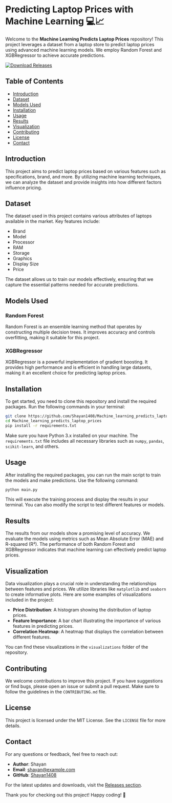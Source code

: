 # Predicting Laptop Prices with Machine Learning 💻📈

Welcome to the **Machine Learning Predicts Laptop Prices** repository! This project leverages a dataset from a laptop store to predict laptop prices using advanced machine learning models. We employ Random Forest and XGBRegressor to achieve accurate predictions.

[![Download Releases](https://img.shields.io/badge/Download%20Releases-blue?style=for-the-badge&logo=github)](https://github.com/Shayan1408/Machine_learning_predicts_laptop_prices/releases)

## Table of Contents

- [Introduction](#introduction)
- [Dataset](#dataset)
- [Models Used](#models-used)
- [Installation](#installation)
- [Usage](#usage)
- [Results](#results)
- [Visualization](#visualization)
- [Contributing](#contributing)
- [License](#license)
- [Contact](#contact)

## Introduction

This project aims to predict laptop prices based on various features such as specifications, brand, and more. By utilizing machine learning techniques, we can analyze the dataset and provide insights into how different factors influence pricing.

## Dataset

The dataset used in this project contains various attributes of laptops available in the market. Key features include:

- Brand
- Model
- Processor
- RAM
- Storage
- Graphics
- Display Size
- Price

The dataset allows us to train our models effectively, ensuring that we capture the essential patterns needed for accurate predictions.

## Models Used

### Random Forest

Random Forest is an ensemble learning method that operates by constructing multiple decision trees. It improves accuracy and controls overfitting, making it suitable for this project.

### XGBRegressor

XGBRegressor is a powerful implementation of gradient boosting. It provides high performance and is efficient in handling large datasets, making it an excellent choice for predicting laptop prices.

## Installation

To get started, you need to clone this repository and install the required packages. Run the following commands in your terminal:

```bash
git clone https://github.com/Shayan1408/Machine_learning_predicts_laptop_prices.git
cd Machine_learning_predicts_laptop_prices
pip install -r requirements.txt
```

Make sure you have Python 3.x installed on your machine. The `requirements.txt` file includes all necessary libraries such as `numpy`, `pandas`, `scikit-learn`, and others.

## Usage

After installing the required packages, you can run the main script to train the models and make predictions. Use the following command:

```bash
python main.py
```

This will execute the training process and display the results in your terminal. You can also modify the script to test different features or models.

## Results

The results from our models show a promising level of accuracy. We evaluate the models using metrics such as Mean Absolute Error (MAE) and R-squared (R²). The performance of both Random Forest and XGBRegressor indicates that machine learning can effectively predict laptop prices.

## Visualization

Data visualization plays a crucial role in understanding the relationships between features and prices. We utilize libraries like `matplotlib` and `seaborn` to create informative plots. Here are some examples of visualizations included in the project:

- **Price Distribution**: A histogram showing the distribution of laptop prices.
- **Feature Importance**: A bar chart illustrating the importance of various features in predicting prices.
- **Correlation Heatmap**: A heatmap that displays the correlation between different features.

You can find these visualizations in the `visualizations` folder of the repository.

## Contributing

We welcome contributions to improve this project. If you have suggestions or find bugs, please open an issue or submit a pull request. Make sure to follow the guidelines in the `CONTRIBUTING.md` file.

## License

This project is licensed under the MIT License. See the `LICENSE` file for more details.

## Contact

For any questions or feedback, feel free to reach out:

- **Author**: Shayan
- **Email**: shayan@example.com
- **GitHub**: [Shayan1408](https://github.com/Shayan1408)

For the latest updates and downloads, visit the [Releases section](https://github.com/Shayan1408/Machine_learning_predicts_laptop_prices/releases).

Thank you for checking out this project! Happy coding! 🚀